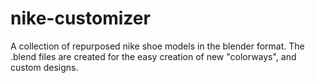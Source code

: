 # nike-customizer
A collection of repurposed nike shoe models in the blender format. The .blend files are created for the easy creation of new "colorways", and custom designs.
